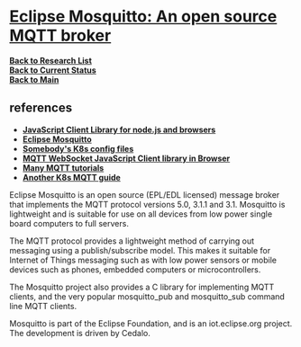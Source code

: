 # **[Eclipse Mosquitto: An open source MQTT broker](https://mosquitto.org/)**

**[Back to Research List](../../research_list.md)**\
**[Back to Current Status](../../../development/status/weekly/current_status.md)**\
**[Back to Main](../../../README.md)**

## references

- **[JavaScript Client Library for node.js and browsers](https://github.com/mqttjs/MQTT.js)**
- **[Eclipse Mosquitto](https://mosquitto.org/)**
- **[Somebody's K8s config files](https://github.com/abalage/mosquitto-mqtt-k8s/blob/main/base/mosquitto.conf)**
- **[MQTT WebSocket JavaScript Client library in Browser](http://www.steves-internet-guide.com/using-javascript-mqtt-client-websockets/)**
- **[Many MQTT tutorials](http://www.steves-internet-guide.com/)**
- **[Another K8s MQTT guide](https://www.enabler.no/en/blog/mosquitto-mqtt-broker-in-kubernetes)**

Eclipse Mosquitto is an open source (EPL/EDL licensed) message broker that implements the MQTT protocol versions 5.0, 3.1.1 and 3.1. Mosquitto is lightweight and is suitable for use on all devices from low power single board computers to full servers.

The MQTT protocol provides a lightweight method of carrying out messaging using a publish/subscribe model. This makes it suitable for Internet of Things messaging such as with low power sensors or mobile devices such as phones, embedded computers or microcontrollers.

The Mosquitto project also provides a C library for implementing MQTT clients, and the very popular mosquitto_pub and mosquitto_sub command line MQTT clients.

Mosquitto is part of the Eclipse Foundation, and is an iot.eclipse.org project. The development is driven by Cedalo.
